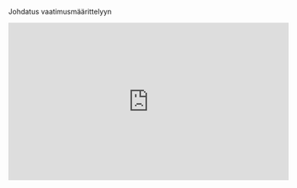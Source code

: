 Johdatus vaatimusmäärittelyyn

<iframe width="560" height="315" src="https://www.youtube.com/embed/hV7ncoGFG0c" frameborder="0" allow="accelerometer; autoplay; clipboard-write; encrypted-media; gyroscope; picture-in-picture" allowfullscreen></iframe>